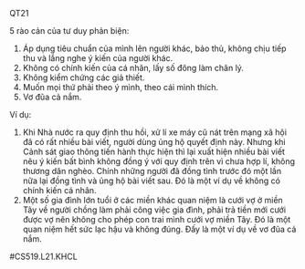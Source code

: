 QT21

5 rào cản của tư duy phản biện:
1. Áp dụng tiêu chuẩn của mình lên người khác, bảo thủ, không chịu tiếp thu và lắng nghe ý kiến của người khác.
2. Không có chính kiến của cá nhân, lấy số đông làm chân lý.
3. Không kiểm chứng các giả thiết.
4. Muốn mọi thứ phải theo ý mình, theo cái mình thích.
5. Vơ đũa cả nắm.

Ví dụ:
1. Khi Nhà nước ra quy định thu hồi, xử lí xe máy cũ nát trên mạng xã hội đã có rất nhiều bài viết, người dùng ủng hộ quyết định này. Nhưng khi Cảnh sát giao thông tiến hành thực hiện thì lại xuất hiện nhiều bài viết nêu ý kiến bất bình không đồng ý với quy định trên vì chưa hợp lí, không thương dân nghèo. Chính những người đã đồng tình trước đó một lần nữa lại đồng tình và ủng hộ bài viết sau. Đó là một ví dụ về không có chính kiến cá nhân.
2. Một số gia đình lớn tuổi ở các miền khác quan niệm là cưới vợ ở miền Tây về người chồng làm phải công việc gia đình, phải trả tiền mới cưới được vợ nên không cho phép con trai mình cưới vợ miền Tây. Đó là một quan niệm hết sức lạc hậu và không đúng. Đấy là một ví dụ về vơ đũa cả nắm.

#CS519.L21.KHCL